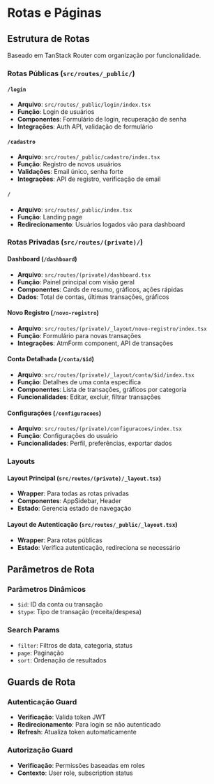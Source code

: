 # Rotas e Páginas

## Estrutura de Rotas

Baseado em TanStack Router com organização por funcionalidade.

### Rotas Públicas (`src/routes/_public/`)

#### `/login`
- **Arquivo**: `src/routes/_public/login/index.tsx`
- **Função**: Login de usuários
- **Componentes**: Formulário de login, recuperação de senha
- **Integrações**: Auth API, validação de formulário

#### `/cadastro`
- **Arquivo**: `src/routes/_public/cadastro/index.tsx`
- **Função**: Registro de novos usuários
- **Validações**: Email único, senha forte
- **Integrações**: API de registro, verificação de email

#### `/`
- **Arquivo**: `src/routes/_public/index.tsx`
- **Função**: Landing page
- **Redirecionamento**: Usuários logados vão para dashboard

### Rotas Privadas (`src/routes/(private)/`)

#### Dashboard (`/dashboard`)
- **Arquivo**: `src/routes/(private)/dashboard.tsx`
- **Função**: Painel principal com visão geral
- **Componentes**: Cards de resumo, gráficos, ações rápidas
- **Dados**: Total de contas, últimas transações, gráficos

#### Novo Registro (`/novo-registro`)
- **Arquivo**: `src/routes/(private)/_layout/novo-registro/index.tsx`
- **Função**: Formulário para novas transações
- **Integrações**: AtmForm component, API de transações

#### Conta Detalhada (`/conta/$id`)
- **Arquivo**: `src/routes/(private)/_layout/conta/$id/index.tsx`
- **Função**: Detalhes de uma conta específica
- **Componentes**: Lista de transações, gráficos por categoria
- **Funcionalidades**: Editar, excluir, filtrar transações

#### Configurações (`/configuracoes`)
- **Arquivo**: `src/routes/(private)/configuracoes/index.tsx`
- **Função**: Configurações do usuário
- **Funcionalidades**: Perfil, preferências, exportar dados

### Layouts

#### Layout Principal (`src/routes/(private)/_layout.tsx`)
- **Wrapper**: Para todas as rotas privadas
- **Componentes**: AppSidebar, Header
- **Estado**: Gerencia estado de navegação

#### Layout de Autenticação (`src/routes/_public/_layout.tsx`)
- **Wrapper**: Para rotas públicas
- **Estado**: Verifica autenticação, redireciona se necessário

## Parâmetros de Rota

### Parâmetros Dinâmicos
- `$id`: ID da conta ou transação
- `$type`: Tipo de transação (receita/despesa)

### Search Params
- `filter`: Filtros de data, categoria, status
- `page`: Paginação
- `sort`: Ordenação de resultados

## Guards de Rota

### Autenticação Guard
- **Verificação**: Valida token JWT
- **Redirecionamento**: Para login se não autenticado
- **Refresh**: Atualiza token automaticamente

### Autorização Guard
- **Verificação**: Permissões baseadas em roles
- **Contexto**: User role, subscription status
